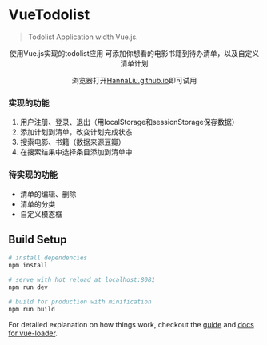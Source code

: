 # VueTodolist

> Todolist Application width Vue.js.
<p align="center">使用Vue.js实现的todolist应用 可添加你想看的电影书籍到待办清单，以及自定义清单计划</p>
<p align="center">浏览器打开<a href="http://hannaliu.github.io/">HannaLiu.github.io</a>即可试用</p>

### 实现的功能
1. 用户注册、登录、退出（用localStorage和sessionStorage保存数据）
2. 添加计划到清单，改变计划完成状态
3. 搜索电影、书籍（数据来源豆瓣）
4. 在搜索结果中选择条目添加到清单中


### 待实现的功能
*   清单的编辑、删除
*   清单的分类
*   自定义模态框


## Build Setup

``` bash
# install dependencies
npm install

# serve with hot reload at localhost:8081
npm run dev

# build for production with minification
npm run build
```

For detailed explanation on how things work, checkout the [guide](http://vuejs-templates.github.io/webpack/) and [docs for vue-loader](http://vuejs.github.io/vue-loader).
